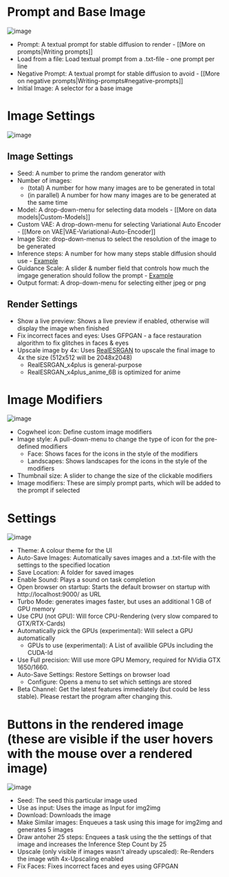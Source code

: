 # Prompt and Base Image
![image](https://user-images.githubusercontent.com/2499585/200661360-90c87055-b351-4946-801b-fd053eb84a45.png)
* Prompt: A textual prompt for stable diffusion to render - [[More on prompts|Writing prompts]]
* Load from a file: Load textual prompt from a .txt-file - one prompt per line
* Negative Prompt: A textual prompt for stable diffusion to avoid - [[More on negative prompts|Writing-prompts#negative-prompts]]
* Initial Image: A selector for a base image

# Image Settings
![image](https://user-images.githubusercontent.com/2499585/200583269-79c246a1-eadb-4685-bcb4-3ce3c67a9a95.png)
## Image Settings
* Seed: A number to prime the random generator with
* Number of images: 
  * (total) A number for how many images are to be generated in total
  * (in parallel) A number for how many images are to be generated at the same time
* Model: A drop-down-menu for selecting data models - [[More on data models|Custom-Models]]
* Custom VAE: A drop-down-menu for selecting Variational Auto Encoder - [[More on VAE|VAE-Variational-Auto-Encoder]]
* Image Size: drop-down-menus to select the resolution of the image to be generated
* Inference steps: A number for how many steps stable diffusion should use - [Example](https://getimg.ai/guides/interactive-guide-to-stable-diffusion-steps-parameter)
* Guidance Scale: A slider & number field that controls how much the imgage generation should follow the prompt - [Example](https://getimg.ai/guides/interactive-guide-to-stable-diffusion-guidance-scale-parameter)
* Output format: A drop-down-menu for selecting either jpeg or png
## Render Settings
* Show a live preview: Shows a live preview if enabled, otherwise will display the image when finished
* Fix incorrect faces and eyes: Uses GFPGAN - a face restauration algorithm to fix glitches in faces & eyes
* Upscale image by 4x: Uses [RealESRGAN](https://github.com/xinntao/Real-ESRGAN) to upscale the final image to 4x the size (512x512 will be 2048x2048)
  * RealESRGAN_x4plus is general-purpose
  * RealESRGAN_x4plus_anime_6B is optimized for anime

# Image Modifiers
![image](https://user-images.githubusercontent.com/2499585/200583339-783e49a6-8131-4bea-af66-cc311d626156.png)
* Cogwheel icon: Define custom image modifiers
* Image style: A pull-down-menu to change the type of icon for the pre-defined modifiers
  * Face: Shows faces for the icons in the style of the modifiers
  * Landscapes: Shows landscapes for the icons in the style of the modifiers
* Thumbnail size: A slider to change the size of the clickable modifiers
* Image modifiers: These are simply prompt parts, which will be added to the prompt if selected

# Settings
![image](https://user-images.githubusercontent.com/2499585/202213868-8137c365-5a1b-4dd2-ba9a-a5efb7f06dbd.png)
* Theme: A colour theme for the UI
* Auto-Save Images: Automatically saves images and a .txt-file with the settings to the specified location
* Save Location: A folder for saved images
* Enable Sound: Plays a sound on task completion
* Open browser on startup: Starts the default browser on startup with http://localhost:9000/ as URL
* Turbo Mode: generates images faster, but uses an additional 1 GB of GPU memory
* Use CPU (not GPU): Will force CPU-Rendering (very slow compared to GTX/RTX-Cards)
* Automatically pick the GPUs (experimental): Will select a GPU automatically
  * GPUs to use (experimental): A List of availible GPUs including the CUDA-Id
* Use Full precision: Will use more GPU Memory, required for NVidia GTX 1650/1660.
* Auto-Save Settings: Restore Settings on browser load
  * Configure: Opens a menu to set which settings are stored
* Beta Channel: Get the latest features immediately (but could be less stable). Please restart the program after changing this.

# Buttons in the rendered image (these are visible if the user hovers with the mouse over a rendered image)
![image](https://user-images.githubusercontent.com/2499585/200590572-b2ef2d74-1a5d-4394-8899-47c8578bedf1.png)
* Seed: The seed this particular image used
* Use as input: Uses the image as Input for img2img
* Download: Downloads the image
* Make Similar images: Enqueues a task using this image for img2img and generates 5 images
* Draw antoher 25 steps: Enquees a task using the the settings of that image and increases the Inference Step Count by 25
* Upscale (only visible if images wasn't already upscaled): Re-Renders the image wtih 4x-Upscaling enabled
* Fix Faces: Fixes incorrect faces and eyes using GFPGAN
